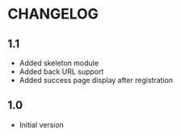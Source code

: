
CHANGELOG
=========

1.1
---

 - Added skeleton module
 - Added back URL support
 - Added success page display after registration

1.0
---

 - Initial version